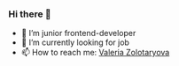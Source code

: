 ### Hi there 👋


- 🌱 I’m junior frontend-developer
- 🔭 I’m currently looking for job
- 📫 How to reach me: [Valeria Zolotaryova](https://t.me/ZolotaryovaValeria)
